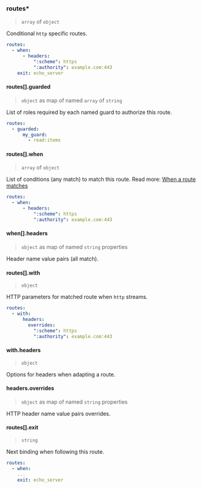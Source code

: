 ### routes\*

> `array` of `object`

Conditional `http` specific routes.

```yaml
routes:
  - when:
      - headers:
          ":scheme": https
          ":authority": example.com:443
    exit: echo_server
```

#### routes[].guarded

> `object` as map of named `array` of `string`

List of roles required by each named guard to authorize this route.

```yaml
routes:
  - guarded:
      my_guard:
        - read:items
```

#### routes[].when

> `array` of `object`

List of conditions (any match) to match this route.
Read more: [When a route matches](/concepts/protocol/README.md#when-a-route-matches)

```yaml
routes:
  - when:
      - headers:
          ":scheme": https
          ":authority": example.com:443
```

#### when[].headers

> `object` as map of named `string` properties

Header name value pairs (all match).

#### routes[].with

> `object`

HTTP parameters for matched route when `http` streams.

```yaml
routes:
  - with:
      headers:
        overrides:
          ":scheme": https
          ":authority": example.com:443
```

#### with.headers

> `object`

Options for headers when adapting a route.

#### headers.overrides

> `object` as map of named `string` properties

HTTP header name value pairs overrides.

#### routes[].exit

> `string`

Next binding when following this route.

```yaml
routes:
  - when:
    ...
    exit: echo_server
```
